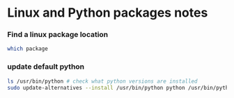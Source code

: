 # Linux and Python packages notes
### Find a linux package location

```bash
which package
```


### update default python
```bash
ls /usr/bin/python # check what python versions are installed
sudo update-alternatives --install /usr/bin/python python /usr/bin/python3.10 1
```